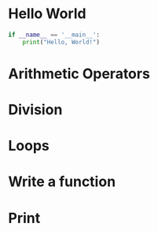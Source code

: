 # Hello World

```py
if __name__ == '__main__':
    print("Hello, World!")
```

# Arithmetic Operators


# Division


# Loops


# Write a function


# Print
  
